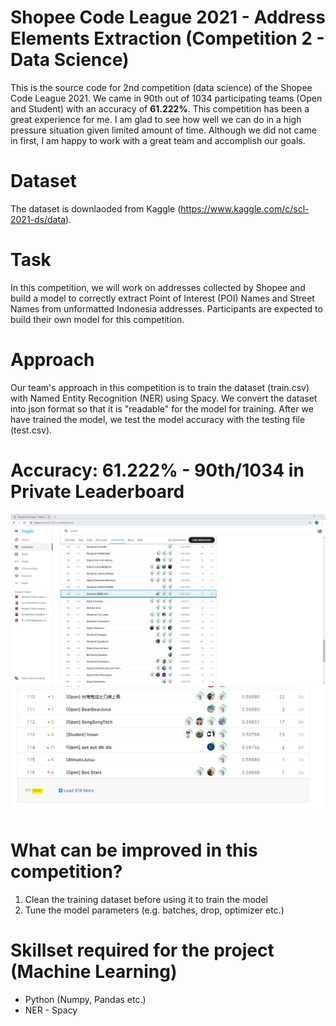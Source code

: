 # Shopee Code League 2021 - Address Elements Extraction (Competition 2 - Data Science)
This is the source code for 2nd competition (data science) of the Shopee Code League 2021. We came in 90th out of 1034 participating teams (Open and Student) with an accuracy of **61.222%**. This competition has been a great experience for me. I am glad to see how well we can do in a high pressure situation given limited amount of time. Although we did not came in first, I am happy to work with a great team and accomplish our goals.

# Dataset
The dataset is downlaoded from Kaggle (https://www.kaggle.com/c/scl-2021-ds/data).

# Task 
In this competition, we will work on addresses collected by Shopee and build a model to correctly extract
Point of Interest (POI) Names and Street Names from unformatted Indonesia addresses.
Participants are expected to build their own model for this competition.

# Approach
Our team's approach in this competition is to train the dataset (train.csv) with Named Entity Recognition (NER) using Spacy. We convert the dataset into json format so that it is "readable" for the model for training. After we have trained the model, we test the model accuracy with the testing file (test.csv).

# Accuracy: 61.222% - 90th/1034 in Private Leaderboard
![Image of Private Leaderboard](https://github.com/victorjongsoon/shopee-code-league-2021-address-elements-extraction/blob/main/images/private-leaderboard.PNG)
![Image of Participating Teams in Private Leaderboard](https://github.com/victorjongsoon/shopee-code-league-2021-address-elements-extraction/blob/main/images/private-leaderboard-total.PNG)

# What can be improved in this competition?
1. Clean the training dataset before using it to train the model
2. Tune the model parameters (e.g. batches, drop, optimizer etc.)

# Skillset required for the project (Machine Learning)
* Python (Numpy, Pandas etc.)
* NER - Spacy
